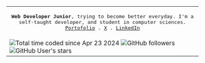 <table>
  <tr>
  <td>
<p align="center">
  <samp>
     <strong>Web Developer Junior</strong>, trying to become better everyday. I'm a self-taught developer, and student in computer sciences. 
     <br/>
    <a href="https://pierregueroult.dev">Portofolio</a> .
    <a href="https://x.com/pierregueroult1">X</a> .
    <a href="https://linkedin.com/in/pierregueroult/">LinkedIn</a>
  </samp>
</p>
</td>
</tr>
<tr>
    <td>
       <img src="https://wakatime.com/badge/user/bdcc35b9-9386-4a24-ad9a-2f24e7198286.svg" alt="Total time coded since Apr 23 2024" />
       <img alt="GitHub followers" src="https://img.shields.io/github/followers/pierregueroult?style=flat&label=github%20followers">
       <img alt="GitHub User's stars" src="https://img.shields.io/github/stars/pierregueroult?style=flat&label=github%20stars">
    </td>    
</tr>
</table>
